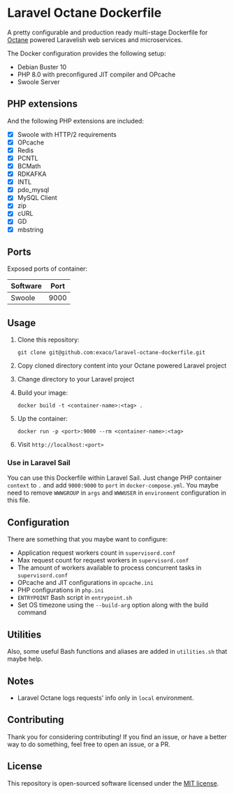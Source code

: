 # Laravel Octane Dockerfile
A pretty configurable and production ready multi-stage Dockerfile for [Octane](https://github.com/laravel/octane) powered Laravelish web services and microservices.

The Docker configuration provides the following setup:
- Debian Buster 10
- PHP 8.0 with preconfigured JIT compiler and OPcache
- Swoole Server


## PHP extensions

And the following PHP extensions are included:
- [x] Swoole with HTTP/2 requirements
- [x] OPcache
- [x] Redis
- [x] PCNTL
- [x] BCMath
- [x] RDKAFKA
- [x] INTL
- [x] pdo_mysql
- [x] MySQL Client
- [x] zip
- [x] cURL
- [x] GD
- [x] mbstring

## Ports

Exposed ports of container:

| Software | Port |
|-------------- | -------------- |
| Swoole | 9000 |

## Usage

1. Clone this repository:

    `git clone git@github.com:exaco/laravel-octane-dockerfile.git`

2. Copy cloned directory content into your Octane powered Laravel project
3. Change directory to your Laravel project
4. Build your image:

   `docker build -t <container-name>:<tag> .`

5. Up the container:

   `docker run -p <port>:9000 --rm <container-name>:<tag>`

6. Visit `http://localhost:<port>`

### Use in Laravel Sail

You can use this Dockerfile within Laravel Sail. Just change PHP container `context` to `.` and add `9000:9000` to `port` in `docker-compose.yml`. You maybe need to remove `WWWGROUP` in `args` and `WWWUSER` in `environment` configuration in this file.  

## Configuration

There are something that you maybe want to configure:
- Application request workers count in `supervisord.conf`
- Max request count for request workers in `supervisord.conf`
- The amount of workers available to process concurrent tasks in `supervisord.conf`
- OPcache and JIT configurations in `opcache.ini`
- PHP configurations in `php.ini`
- `ENTRYPOINT` Bash script in `entrypoint.sh`
- Set OS timezone using the `--build-arg` option along with the build command

## Utilities

Also, some useful Bash functions and aliases are added in `utilities.sh` that maybe help.

## Notes

- Laravel Octane logs requests' info only in `local` environment.

## Contributing

Thank you for considering contributing! If you find an issue, or have a better way to do something, feel free to open an issue, or a PR.


## License

This repository is open-sourced software licensed under the [MIT license](https://opensource.org/licenses/MIT).